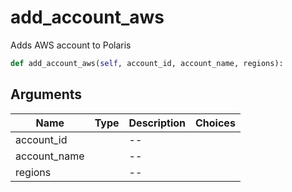 # add_account_aws

Adds AWS account to Polaris

```py
def add_account_aws(self, account_id, account_name, regions):
```

## Arguments

| Name        | Type | Description                                                                 | Choices |
|-------------|------|-----------------------------------------------------------------------------|---------|
| account_id  |  |  -- |  |
| account_name  |  |  -- |  |
| regions  |  |  -- |  |





